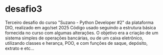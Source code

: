 # desafio3
Terceiro desafio do curso "Suzano - Python Developer #2" da plataforma DIO, realizado em ago/set 2025 Código usado seguindo a estrutura básica fornecida no curso com algumas alterações. O objetivo era a criação de um sistema simples de operações bancárias, ou de um caixa eletrônico, utilizando classes e herança, POO, e com funções de saque, depósito, extrato e etc...

